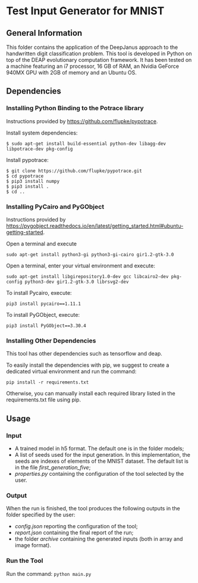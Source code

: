 # Test Input Generator for MNIST #

## General Information ##
This folder contains the application of the DeepJanus approach to the handwritten digit classification problem.
This tool is developed in Python on top of the DEAP evolutionary computation framework. It has been tested on a machine featuring an i7 processor, 16 GB of RAM, an Nvidia GeForce 940MX GPU with 2GB of memory and an Ubuntu OS.

## Dependencies ##

### Installing Python Binding to the Potrace library ###
Instructions provided by https://github.com/flupke/pypotrace.

Install system dependencies:

``` 
$ sudo apt-get install build-essential python-dev libagg-dev libpotrace-dev pkg-config 
```

Install pypotrace:

```
$ git clone https://github.com/flupke/pypotrace.git
$ cd pypotrace
$ pip3 install numpy
$ pip3 install .
$ cd ..
```

### Installing PyCairo and PyGObject ###
Instructions provided by https://pygobject.readthedocs.io/en/latest/getting_started.html#ubuntu-getting-started.

Open a terminal and execute 

```sudo apt-get install python3-gi python3-gi-cairo gir1.2-gtk-3.0```

Open a terminal, enter your virtual environment and execute:

```sudo apt-get install libgirepository1.0-dev gcc libcairo2-dev pkg-config python3-dev gir1.2-gtk-3.0 librsvg2-dev```

To install Pycairo, execute:

```pip3 install pycairo==1.11.1```

To install PyGObject, execute:

```pip3 install PyGObject==3.30.4```


### Installing Other Dependencies ###

This tool has other dependencies such as tensorflow and deap.

To easily install the dependencies with pip, we suggest to create a dedicated virtual environment and run the command:

```pip install -r requirements.txt```

Otherwise, you can manually install each required library listed in the requirements.txt file using pip.

## Usage ##

### Input ###

* A trained model in h5 format. The default one is in the folder models;
* A list of seeds used for the input generation. In this implementation, the seeds are indexes of elements of the MNIST dataset. The default list is in the file _first_generation_five_;
* _properties.py_ containing the configuration of the tool selected by the user.

### Output ###
When the run is finished, the tool produces the following outputs in the folder specified by the user:
* _config.json_ reporting the configuration of the tool;
* _report.json_ containing the final report of the run;
* the folder _archive_ containing the generated inputs (both in array and image format).

### Run the Tool ###
Run the command:
`python main.py`
